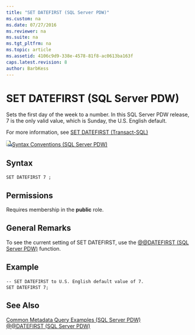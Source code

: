 ```yaml
---
title: "SET DATEFIRST (SQL Server PDW)"
ms.custom: na
ms.date: 07/27/2016
ms.reviewer: na
ms.suite: na
ms.tgt_pltfrm: na
ms.topic: article
ms.assetid: 4106c9d9-338e-4578-81f8-ac0613ba163f
caps.latest.revision: 8
author: BarbKess
---
```

# SET DATEFIRST (SQL Server PDW)
Sets the first day of the week to a number. In this SQL Server PDW release, 7 is the only valid value, which is Sunday, the U.S. English default.  
  
For more information, see [SET DATEFIRST (Transact-SQL)](http://msdn.microsoft.com/en-us/library/ms181598(v=sql11).aspx)  
  
![Topic link icon](../../mpp/sqlpdw/media/Topic_Link.gif "Topic_Link")[Syntax Conventions &#40;SQL Server PDW&#41;](../../mpp/sqlpdw/syntax-conventions-sql-server-pdw.md)  
  
## Syntax  
  
```  
SET DATEFIRST 7 ;  
```  
  
## Permissions  
Requires membership in the **public** role.  
  
## General Remarks  
To see the current setting of SET DATEFIRST, use the [@@DATEFIRST &#40;SQL Server PDW&#41;](../../mpp/sqlpdw/datefirst-sql-server-pdw.md) function.  
  
## Example  
  
```  
-- SET DATEFIRST to U.S. English default value of 7.  
SET DATEFIRST 7;  
```  
  
## See Also  
[Common Metadata Query Examples &#40;SQL Server PDW&#41;](../../mpp/sqlpdw/common-metadata-query-examples-sql-server-pdw.md)  
[@@DATEFIRST &#40;SQL Server PDW&#41;](../../mpp/sqlpdw/datefirst-sql-server-pdw.md)  
  
